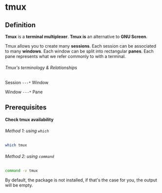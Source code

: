 # tmux

## Definition

**Tmux** is a **terminal multiplexer**.
**Tmux is** an alternative to **GNU Screen**.

Tmux allows you to create many **sessions**. Each session can be associated to many **windows**. Each window can be split into rectangular **panes**. Each pane represents what we refer commonly to with a terminal.

###### Tmux's terminology & Relationships
Session `---*` Window

Window `---*` Pane

## Prerequisites

#### Check tmux availability

###### Method 1: using `which`
```bash
which tmux
```

###### Method 2: using `command`
```bash
command -v tmux
```

By default, the package is not installed, if that's the case for you, the output will be empty.